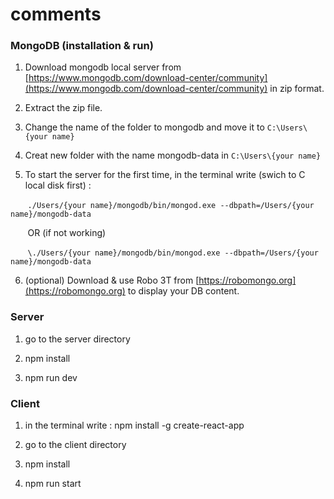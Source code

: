 # comments
### MongoDB (installation & run)
1. Download mongodb local server from [https://www.mongodb.com/download-center/community](https://www.mongodb.com/download-center/community) in zip format.

2. Extract the zip file.

3. Change the name of the folder to mongodb and move it to `C:\Users\{your name}`

4. Creat new folder with the name mongodb-data in `C:\Users\{your name}`

5. To start the server for the first time, in the terminal write (swich to C local disk first) :

&nbsp;&nbsp;&nbsp;&nbsp;&nbsp;&nbsp;&nbsp;`./Users/{your name}/mongodb/bin/mongod.exe --dbpath=/Users/{your name}/mongodb-data`

&nbsp;&nbsp;&nbsp;&nbsp;&nbsp;&nbsp;&nbsp;OR (if not working)

&nbsp;&nbsp;&nbsp;&nbsp;&nbsp;&nbsp;&nbsp;`\./Users/{your name}/mongodb/bin/mongod.exe --dbpath=/Users/{your name}/mongodb-data`

6. (optional) Download & use Robo 3T from [https://robomongo.org](https://robomongo.org) to display your DB content.

### Server
1. go to the server directory

2. npm install

3. npm run dev

### Client
1. in the terminal write : npm install -g create-react-app

2. go to the client directory

3. npm install

4. npm run start
